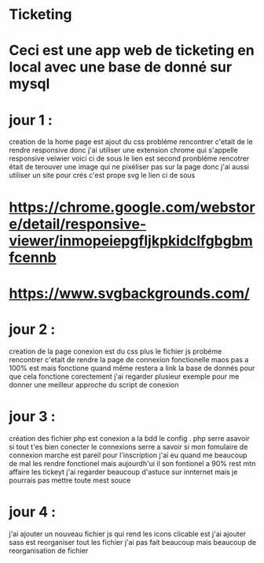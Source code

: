 # Ticketing


# Ceci est une app web de ticketing en local avec une base de donné sur mysql 

# jour 1 :
creation de la home page est ajout du css 
probléme rencontrer c'etait de le rendre responsive donc j'ai utiliser une extension chrome qui s'appelle responsive veiwier voici ci de sous le lien  est second pronbléme rencotrer était de terouver une image qui ne pixéliser pas sur la page donc j'ai aussi utiliser un site pour crés c'est prope svg le lien ci de sous 
# https://chrome.google.com/webstore/detail/responsive-viewer/inmopeiepgfljkpkidclfgbgbmfcennb
# https://www.svgbackgrounds.com/

# jour 2 :
creation de la page conexion est du css plus le fichier js 
probéme rencontrer c'etait de rendre la page de connexion fonctionelle maos pas a 100% est mais fonctione quand même restera a link la base de donnés pour que cela fonctione corectement j'ai regarder plusieur exemple pour me donner une meilleur approche du script de conexion 

# jour 3 : 
création des fichier php est conexion a la bdd le config . php serre asavoir si tout t'es bien conecter le connexions serre a savoir si mon fomulaire de connexion marche est pareil pour l'inscription j'ai eu quand me beaucoup de mal les rendre fonctionel mais aujourdh'ui il son fontionel a 90% rest mtn affaire les tickeyt j'ai regarder beaucoup d'astuce sur innternet mais je pourrais pas mettre toute mest souce 

# jour 4 :
j'ai ajouter un nouveau fichier js qui rend les icons clicable est j'ai ajouter sass est reorganiser tout les fichier j'ai pas fait beaucoup mais beaucoup de reorganisation de fichier 
